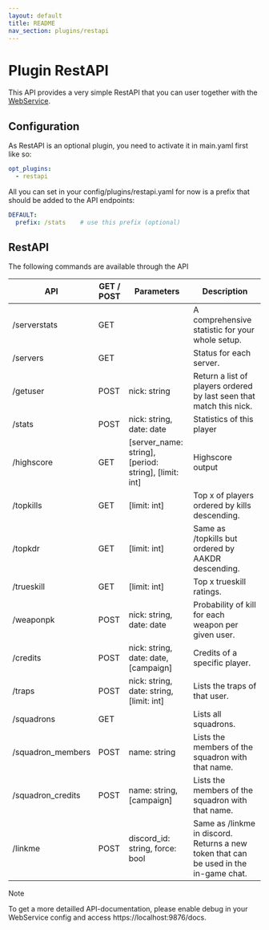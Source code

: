 ```yaml
---
layout: default
title: README
nav_section: plugins/restapi
---
```


# Plugin RestAPI
This API provides a very simple RestAPI that you can user together with the [WebService](../../services/webservice/README.md).

## Configuration
As RestAPI is an optional plugin, you need to activate it in main.yaml first like so:
```yaml
opt_plugins:
  - restapi
```

All you can set in your config/plugins/restapi.yaml for now is a prefix that should be added to the API endpoints:
```yaml
DEFAULT:
  prefix: /stats    # use this prefix (optional)
```
## RestAPI
The following commands are available through the API

| API               | GET / POST | Parameters                                            | Description                                                                           |
|-------------------|------------|-------------------------------------------------------|---------------------------------------------------------------------------------------|
| /serverstats      | GET        |                                                       | A comprehensive statistic for your whole setup.                                       |
| /servers          | GET        |                                                       | Status for each server.                                                               |
| /getuser          | POST       | nick: string                                          | Return a list of players ordered by last seen that match this nick.                   |
| /stats            | POST       | nick: string, date: date                              | Statistics of this player                                                             |
| /highscore        | GET        | [server_name: string], [period: string], [limit: int] | Highscore output                                                                      |
| /topkills         | GET        | [limit: int]                                          | Top x of players ordered by kills descending.                                         |
| /topkdr           | GET        | [limit: int]                                          | Same as /topkills but ordered by AAKDR descending.                                    |
| /trueskill        | GET        | [limit: int]                                          | Top x trueskill ratings.                                                              |
| /weaponpk         | POST       | nick: string, date: date                              | Probability of kill for each weapon per given user.                                   |
| /credits          | POST       | nick: string, date: date, [campaign]                  | Credits of a specific player.                                                         |
| /traps            | POST       | nick: string, date: string, [limit: int]              | Lists the traps of that user.                                                         |
| /squadrons        | GET        |                                                       | Lists all squadrons.                                                                  |
| /squadron_members | POST       | name: string                                          | Lists the members of the squadron with that name.                                     |
| /squadron_credits | POST       | name: string, [campaign]                              | Lists the members of the squadron with that name.                                     |
| /linkme           | POST       | discord_id: string, force: bool                       | Same as /linkme in discord. Returns a new token that can be used in the in-game chat. |

> [!NOTE]
> To get a more detailled API-documentation, please enable debug in your WebService config and 
> access https://localhost:9876/docs.
